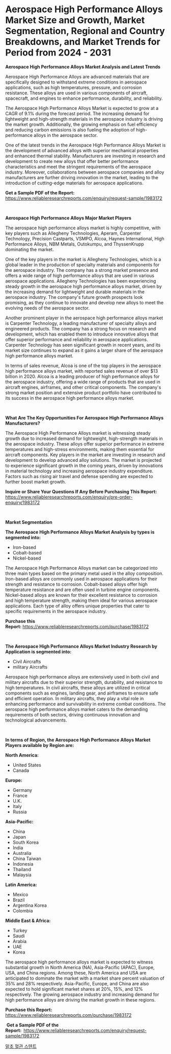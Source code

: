 <p><h1>Aerospace High Performance Alloys Market Size and Growth, Market Segmentation, Regional and Country Breakdowns, and Market Trends for Period from 2024 -  2031</h1></p><p><strong>Aerospace High Performance Alloys Market Analysis and Latest Trends</strong></p>
<p><p>Aerospace High Performance Alloys are advanced materials that are specifically designed to withstand extreme conditions in aerospace applications, such as high temperatures, pressure, and corrosion resistance. These alloys are used in various components of aircraft, spacecraft, and engines to enhance performance, durability, and reliability.</p><p>The Aerospace High Performance Alloys Market is expected to grow at a CAGR of 9.1% during the forecast period. The increasing demand for lightweight and high-strength materials in the aerospace industry is driving the market growth. Additionally, the growing emphasis on fuel efficiency and reducing carbon emissions is also fueling the adoption of high-performance alloys in the aerospace sector.</p><p>One of the latest trends in the Aerospace High Performance Alloys Market is the development of advanced alloys with superior mechanical properties and enhanced thermal stability. Manufacturers are investing in research and development to create new alloys that offer better performance characteristics and meet the stringent requirements of the aerospace industry. Moreover, collaborations between aerospace companies and alloy manufacturers are further driving innovation in the market, leading to the introduction of cutting-edge materials for aerospace applications.</p></p>
<p><strong>Get a Sample PDF of the Report:&nbsp;</strong> <a href="https://www.reliableresearchreports.com/enquiry/request-sample/1983172">https://www.reliableresearchreports.com/enquiry/request-sample/1983172</a></p>
<p>&nbsp;</p>
<p><strong>Aerospace High Performance Alloys Major Market Players</strong></p>
<p><p>The aerospace high performance alloys market is highly competitive, with key players such as Allegheny Technologies, Aperam, Carpenter Technology, Precision Castparts, VSMPO, Alcoa, Haynes International, High Performance Alloys, NBM Metals, Outokumpu, and ThyssenKrupp dominating the market.</p><p>One of the key players in the market is Allegheny Technologies, which is a global leader in the production of specialty materials and components for the aerospace industry. The company has a strong market presence and offers a wide range of high performance alloys that are used in various aerospace applications. Allegheny Technologies has been experiencing steady growth in the aerospace high performance alloys market, driven by the increasing demand for lightweight and durable materials in the aerospace industry. The company's future growth prospects look promising, as they continue to innovate and develop new alloys to meet the evolving needs of the aerospace sector.</p><p>Another prominent player in the aerospace high performance alloys market is Carpenter Technology, a leading manufacturer of specialty alloys and engineered products. The company has a strong focus on research and development, which has enabled them to introduce innovative alloys that offer superior performance and reliability in aerospace applications. Carpenter Technology has seen significant growth in recent years, and its market size continues to expand as it gains a larger share of the aerospace high performance alloys market.</p><p>In terms of sales revenue, Alcoa is one of the top players in the aerospace high performance alloys market, with reported sales revenue of over $13 billion in 2020. Alcoa is a leading producer of high performance alloys for the aerospace industry, offering a wide range of products that are used in aircraft engines, airframes, and other critical components. The company's strong market position and extensive product portfolio have contributed to its success in the aerospace high performance alloys market.</p></p>
<p>&nbsp;</p>
<p><strong>What Are The Key Opportunities For Aerospace High Performance Alloys Manufacturers?</strong></p>
<p><p>The Aerospace High Performance Alloys market is witnessing steady growth due to increased demand for lightweight, high-strength materials in the aerospace industry. These alloys offer superior performance in extreme temperatures and high-stress environments, making them essential for aircraft components. Key players in the market are investing in research and development to develop advanced alloy solutions. The market is projected to experience significant growth in the coming years, driven by innovations in material technology and increasing aerospace industry expenditure. Factors such as rising air travel and defense spending are expected to further boost market growth.</p></p>
<p><strong>Inquire or Share Your Questions If Any Before Purchasing This Report:</strong> <a href="https://www.reliableresearchreports.com/enquiry/pre-order-enquiry/1983172">https://www.reliableresearchreports.com/enquiry/pre-order-enquiry/1983172</a></p>
<p>&nbsp;</p>
<p><strong>Market Segmentation</strong></p>
<p><strong>The Aerospace High Performance Alloys Market Analysis by types is segmented into:</strong></p>
<p><ul><li>Iron-based</li><li>Cobalt-based</li><li>Nickel-based</li></ul></p>
<p><p>The Aerospace High Performance Alloys market can be categorized into three main types based on the primary metal used in the alloy composition. Iron-based alloys are commonly used in aerospace applications for their strength and resistance to corrosion. Cobalt-based alloys offer high temperature resistance and are often used in turbine engine components. Nickel-based alloys are known for their excellent resistance to corrosion and high temperature strength, making them ideal for various aerospace applications. Each type of alloy offers unique properties that cater to specific requirements in the aerospace industry.</p></p>
<p><strong>Purchase this Report:&nbsp;</strong><a href="https://www.reliableresearchreports.com/purchase/1983172">https://www.reliableresearchreports.com/purchase/1983172</a></p>
<p>&nbsp;</p>
<p><strong>The Aerospace High Performance Alloys Market Industry Research by Application is segmented into:</strong></p>
<p><ul><li>Civil Aircrafts</li><li>military Aircrafts</li></ul></p>
<p><p>Aerospace high performance alloys are extensively used in both civil and military aircrafts due to their superior strength, durability, and resistance to high temperatures. In civil aircrafts, these alloys are utilized in critical components such as engines, landing gear, and airframes to ensure safe and efficient operation. In military aircrafts, they play a vital role in enhancing performance and survivability in extreme combat conditions. The aerospace high performance alloys market caters to the demanding requirements of both sectors, driving continuous innovation and technological advancements.</p></p>
<p>&nbsp;</p>
<p><strong>In terms of Region, the Aerospace High Performance Alloys Market Players available by Region are:</strong></p>
<p>
    <p> <strong> North America: </strong>
        <ul>
            <li>United States</li>
            <li>Canada</li>
        </ul>
        </p> 
    <p> <strong> Europe: </strong>
        <ul>
            <li>Germany</li>
            <li>France</li>
            <li>U.K.</li>
            <li>Italy</li>
            <li>Russia</li>
        </ul>
        </p> 
    <p> <strong> Asia-Pacific: </strong>
        <ul>
            <li>China</li>
            <li>Japan</li>
            <li>South Korea</li>
            <li>India</li>
            <li>Australia</li>
            <li>China Taiwan</li>
            <li>Indonesia</li>
            <li>Thailand</li>
            <li>Malaysia</li>
        </ul>
        </p> 
    <p> <strong> Latin America: </strong>
        <ul>
            <li>Mexico</li>
            <li>Brazil</li>
            <li>Argentina Korea</li>
            <li>Colombia</li>
        </ul>
        </p> 
    <p> <strong> Middle East & Africa: </strong>
        <ul>
            <li>Turkey</li>
            <li>Saudi</li>
            <li>Arabia</li>
            <li>UAE</li>
            <li>Korea</li>
        </ul>
    </p>
    </p>
<p><p>The aerospace high performance alloys market is expected to witness substantial growth in North America (NA), Asia-Pacific (APAC), Europe, USA, and China regions. Among these, North America and USA are anticipated to dominate the market with a market share percent valuation of 35% and 28% respectively. Asia-Pacific, Europe, and China are also expected to hold significant market shares at 20%, 15%, and 12% respectively. The growing aerospace industry and increasing demand for high performance alloys are driving the market growth in these regions.</p></p>
<p><strong>Purchase this Report: </strong><a href="https://www.reliableresearchreports.com/purchase/1983172">https://www.reliableresearchreports.com/purchase/1983172</a></p>
<p>&nbsp;<strong>Get a Sample PDF of the Report:&nbsp;&nbsp;</strong><a href="https://www.reliableresearchreports.com/enquiry/request-sample/1983172">https://www.reliableresearchreports.com/enquiry/request-sample/1983172</a></p>
<p><strong></strong></p>
<p><p><a href="https://github.com/laholand/Market-Research-Report-List-2/blob/main/7501026192752.md">말초 혈관 스텐트</a></p></p>